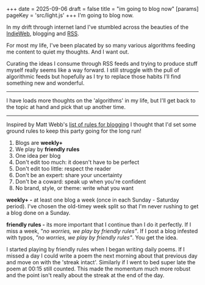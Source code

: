 +++
date = 2025-09-06
draft = false
title = "im going to blog now"
[params]
    pageKey = 'src/light.js'
+++
I'm going to blog now.

In my drift through internet land I've stumbled across the beauties of the [IndieWeb][1], blogging and [RSS][2]. 

For most my life, I've been placated by so many various algorithms feeding me content to quiet my thoughts. And I want out. 

Curating the ideas I consume through RSS feeds and trying to produce stuff myself really seems like a way forward. I still struggle with the pull of algorithmic feeds but hopefully as I try to replace those habits I'll find something new and wonderful.

---

I have loads more thoughts on the 'algorithms' in my life, but I'll get back to the topic at hand and pick that up another time.

---

Inspired by Matt Webb's [list of rules for blogging][3] I thought that I'd set some ground rules to keep this party going for the long run!
1. Blogs are **weekly+**
2. We play by **friendly rules**
3. One idea per blog
4. Don't edit too much: it doesn't have to be perfect
5. Don't edit too little: respect the reader
6. Don't be an expert: share your uncertainty
7. Don't be a coward: speak up when you're confident
8. No brand, style, or theme: write what you want

**weekly+ -** at least one blog a week (once in each Sunday - Saturday period). I've chosen the old-timey week split so that I'm never rushing to get a blog done on a Sunday.

**friendly rules -** its more important that I continue than I do it perfectly. If I miss a week, *"no worries, we play by friendly rules"*. If I post a blog infested with typos, *"no worries, we play by friendly rules"*. You get the idea.

I started playing by friendly rules when I began writing daily poems. If I missed a day I could write a poem the next morning about that previous day and move on with the 'streak intact'. Similarly if I went to bed super late the poem at 00:15 still counted. This made the momentum much more robust and the point isn't really about the streak at the end of the day.

[1]: https://indieweb.org/
[2]: https://aboutfeeds.com/
[3]: https://interconnected.org/home/2020/09/10/streak
